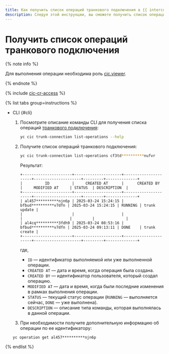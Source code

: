 ```yaml
---
title: Как получить список операций транкового подключения в {{ interconnect-name }}
description: Следуя этой инструкции, вы сможете получить список операций транкового подключения в {{ interconnect-name }}.
---
```


# Получить список операций транкового подключения

{% note info %}

Для выполнения операции необходима роль [cic.viewer](../security/index.md#cic-viewer).

{% endnote %}

{% include [cic-cr-access](../../_includes/interconnect/cic-cr-access.md) %}

{% list tabs group=instructions %}

- CLI {#cli}

  1. Посмотрите описание команды CLI для получения списка операций [транкового подключения](../concepts/trunk.md):

      ```bash
      yc cic trunk-connection list-operations --help
      ```

  1. Получите список операций транкового подключения:

      ```bash
      yc cic trunk-connection list-operations cf3td**********nufvr
      ```

      Результат:

      ```text
     +----------------------+---------------------+----------------------+---------------------+---------+--------------+
     |          ID          |     CREATED AT      |      CREATED BY      |     MODIFIED AT     | STATUS  | DESCRIPTION  |
     +----------------------+---------------------+----------------------+---------------------+---------+--------------+
     | al457**********njn6p | 2025-03-24 15:24:15 | bfbud**********v7dfn | 2025-03-24 15:24:15 | RUNNING | trunk update |
     |                      |                     |                      |                     |         |              |
     | al4cq**********3fdh9 | 2025-03-24 08:53:16 | bfbud**********v7dfn | 2025-03-24 09:13:11 | DONE    | trunk create |
     +----------------------+---------------------+----------------------+---------------------+---------+--------------+
      ```

      где,
      * `ID` — идентификатор выполняемой или уже выполненной операции.
      * `CREATED AT` — дата и время, когда операция была создана.
      * `CREATED BY` — идентификатор пользователя, который создал операцию.
      * `MODIFIED AT` — дата и время, когда были последние изменения в рамках выполнения операции.
      * `STATUS` — текущий статус операции (`RUNNING` — выполняется сейчас, `DONE` — уже выполнена).
      * `DESCRIPTION` — описание типа команды, которая выполнялась в данной операции. 

  1. При необходимости получите дополнительную информацию об операции по ее идентификатору:
  
    ```text
    yc operation get al457**********njn6p
    ```
  
{% endlist %}

